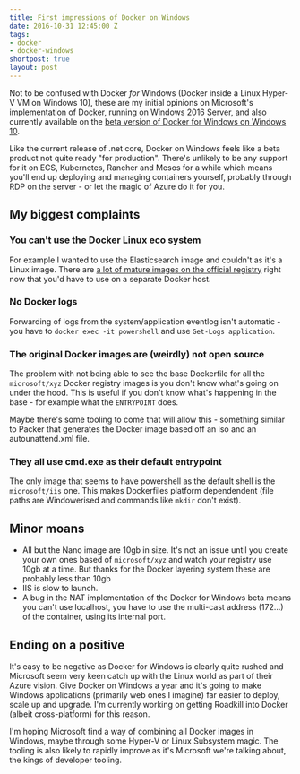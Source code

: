 ```yaml
---
title: First impressions of Docker on Windows
date: 2016-10-31 12:45:00 Z
tags:
- docker
- docker-windows
shortpost: true
layout: post
---
```


Not to be confused with Docker *for* Windows (Docker inside a Linux Hyper-V VM on Windows 10), these are my initial opinions on Microsoft's implementation of Docker, running on Windows 2016 Server, and also currently available on the [beta version of Docker for Windows on Windows 10](https://docs.docker.com/docker-for-windows/).

Like the current release of .net core, Docker on Windows feels like a beta product not quite ready "for production". There's unlikely to be any support for it on ECS, Kubernetes, Rancher and Mesos for a while which means you'll end up deploying and managing containers yourself, probably through RDP on the server - or let the magic of Azure do it for you.

## My biggest complaints

### You can't use the Docker Linux eco system
For example I wanted to use the Elasticsearch image and couldn't as it's a Linux image. There are [a lot of mature images on the official registry](https://hub.docker.com/_/) right now that you'd have to use on a separate Docker host.

### No Docker logs
Forwarding of logs from the system/application eventlog isn't automatic - you have to `docker exec -it powershell` and use `Get-Logs application`.

### The original Docker images are (weirdly) not open source

The problem with not being able to see the base Dockerfile for all the `microsoft/xyz` Docker registry images is you don't know what's going on under the hood. This is useful if you don't know what's happening in the base - for example what the `ENTRYPOINT` does.

Maybe there's some tooling to come that will allow this - something similar to Packer that generates the Docker image based off an iso and an autounattend.xml file.

### They all use cmd.exe as their default entrypoint

The only image that seems to have powershell as the default shell is the `microsoft/iis` one. This makes Dockerfiles platform dependendent (file paths are Windowerised and commands like `mkdir` don't exist).

## Minor moans

- All but the Nano image are 10gb in size. It's not an issue until you create your own ones based of `microsoft/xyz` and watch your registry use 10gb at a time. But thanks for the Docker layering system these are probably less than 10gb
- IIS is slow to launch.
- A bug in the NAT implementation of the Docker for Windows beta means you can't use localhost, you have to use the multi-cast address (172...) of the container, using its internal port.

## Ending on a positive

It's easy to be negative as Docker for Windows is clearly quite rushed and Microsoft seem very keen catch up with the Linux world as part of their Azure vision. Give Docker on Windows a year and it's going to make Windows applications (primarily web ones I imagine) far easier to deploy, scale up and upgrade. I'm currently working on getting Roadkill into Docker (albeit cross-platform) for this reason.

I'm hoping Microsoft find a way of combining all Docker images in Windows, maybe through some Hyper-V or Linux Subsystem magic. The tooling is also likely to rapidly improve as it's Microsoft we're talking about, the kings of developer tooling.